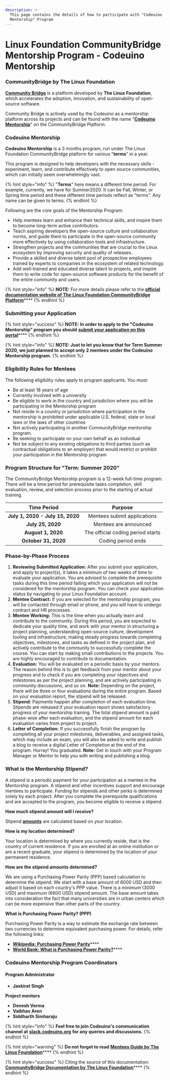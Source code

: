 ```yaml
---
description: >-
  This page contains the details of how to participate with "Codeuino
  Mentorship" Program
---
```


# Linux Foundation CommunityBridge Mentorship Program - Codeuino Mentorship

### CommunityBridge by The Linux Foundation

[**Community Bridge**](https://communitybridge.org/) is a platform developed by **The Linux Foundation**, which accelerates the adoption, innovation, and sustainability of open-source software.

Community Bridge is actively used by the Codeuino as a mentorship platform across its projects and can be found with the name "[**Codeuino Mentorship**](https://people.communitybridge.org/project/7deb8e48-6797-4115-bb96-9cf4ccee022e)" on the CommunityBridge Platform.

### **Codeuino Mentorship**

**Codeuino Mentorship** is a 3 months program, run under The Linux Foundation CommunityBridge platform for various "**terms**" in a year.

This program is designed to help developers with the necessary skills - experiment, learn, and contribute effectively to open source communities, which can initially seem overwhelmingly vast.

{% hint style="info" %}
"**Terms**" here means a different time period. For example, currently, we have for Summer2020. It can be Fall, Winter, or Spring time period and these different time periods reflect as "terms". Any name can be given to terms. 
{% endhint %}

Following are the core goals of the Mentorship Program:

* Help mentees learn and enhance their technical skills, and inspire them to become long-term active contributors.
* Teach aspiring developers the open-source culture and collaboration norms, and guide them to participate in the open-source community more effectively by using collaboration tools and infrastructure.
* Strengthen projects and the communities that are crucial to the Linux ecosystem by improving security and quality of releases.
* Provide a skilled and diverse talent pool of prospective employees trained by experts to companies in the ecosystem of related technology.
* Add well-trained and educated diverse talent to projects, and inspire them to write code for open-source software products for the benefit of the entire community and users.

{% hint style="info" %}
**NOTE:** For more details please refer to the [**official documentation website of The Linux Foundation CommunityBridge Platform**](https://docs.linuxfoundation.org/docs/communitybridge/communitybridge-mentorship)\*\*\*\*
{% endhint %}

### Submitting your Application

{% hint style="success" %}
**NOTE:** **In order to apply to the "Codeuino Mentorship" program you should** [**submit your application on this portal**](https://people.communitybridge.org/project/7deb8e48-6797-4115-bb96-9cf4ccee022e)\*\*\*\*
{% endhint %}

{% hint style="info" %}
**NOTE: Just to let you know that for Term Summer 2020, we  just planned to accept only 2 mentees under the Codeuino Mentorship program.**
{% endhint %}

### Eligibility Rules for Mentees <a id="Mentees-EligibilityRules"></a>

The following eligibility rules apply to program applicants. You must:

* Be at least 18 years of age
* Currently involved with a university
* Be eligible to work in the country and jurisdiction where you will be participating in the Mentorship program
* Not reside in a country or jurisdiction where participation in the mentorship is prohibited under applicable U.S. federal, state or local laws or the laws of other countries
* Not actively participating in another CommunityBridge mentorship program.
* Be seeking to participate on your own behalf as an individual
* Not be subject to any existing obligations to third parties \(such as contractual obligations to an employer\) that would restrict or prohibit your participation in the Mentorship program

### Program Structure for "Term: Summer 2020"

The CommunityBridge Mentorship program is a 12-week full-time program. There will be a time period for prerequisite tasks completion, skill evaluation, review, and selection process prior to the starting of actual training.

| Time Period | Purpose |
| :---: | :---: |
| **July 1, 2020 - July 15, 2020** | Mentees submit applications |
| **July 25, 2020** | Mentees are announced |
| **August 1, 2020** | The official coding period starts |
| **October 31, 2020** | Coding period ends |

### Phase-by-Phase Process

1. **Reviewing Submitted Application:** After you submit your application, and apply to project\(s\), it takes a minimum of two weeks of time to evaluate your application. You are advised to complete the prerequisite tasks during this time period failing which your application will not be considered for the mentorship program. You can check your application status by navigating to your Linux Foundation account. 
2. **Mentee Contract:** If you are selected for the mentorship program, you will be contacted through email or phone, and you will have to undergo contract and HR processes.
3. **Mentee Working:** This is the time when you actually learn and contribute to the community. During this period, you are expected to dedicate your quality time, and work with your mentor in structuring a project planning, understanding open-source culture, development tooling and infrastructure, making steady progress towards completing objectives, milestones, and tasks as defined in the project plan, and actively contribute to the community to successfully complete the course. You can start by making small contributions to the projects. You are highly encouraged to contribute to documentation.
4. **Evaluation:** You will be evaluated on a periodic basis by your mentors. The reason behind this is to get feedback from your mentor about your progress and to check if you are completing your objectives and milestones as per the project planning, and are actively participating in community discussions, and so on. **Note:** Depending on the project, there will be three or four evaluations during the entire program. Based on your evaluation report, the stipend will be released.
5. **Stipend:** Payments happen after completion of each evaluation time. Stipends are released if your evaluation report shows satisfactory progress of your mentorship training. The total stipend amount is paid phase-wise after each evaluation, and the stipend amount for each evaluation varies from project to project. 
6. **Letter of Completion:** If you successfully finish the program by completing all your project milestones, deliverables, and assigned tasks, which may include an exam, you will also be asked to write and publish a blog to receive a digital Letter of Completion at the end of the program. Hurray! You graduated. **Note:** Get in touch with your Program Manager or Mentor to help you with writing and publishing a blog.

### What is the Mentorship Stipend?

A stipend is a periodic payment for your participation as a mentee in the Mentorship program. A stipend and other incentives support and encourage mentees to participate. Funding for stipends and other perks is determined solely by each project. After you complete the prerequisite qualifications and are accepted to the program, you become eligible to receive a stipend.

**How much stipend amount will I receive?**

Stipend [**amounts**](https://docs.linuxfoundation.org/docs/communitybridge/communitybridge-mentorship/mentee-stipends/total-stipend-amount) are calculated based on your location.

**How is my location determined?**

Your location is determined by where you currently reside, that is the country of current residence. If you are enrolled at an online institution or are a recent graduate, your stipend is determined by the location of your permanent residence.

**How are the stipend amounts determined?**

We are using a Purchasing Power Parity \(PPP\) based calculation to determine the stipend. We start with a base amount of 6000 USD and then adjust it based on each country's PPP value. There is a minimum \(3000 USD\) and maximum \(6600 USD\) stipend amount. The base amount takes into consideration the fact that many universities are in urban centers which can be more expensive than other parts of the country.

**What is Purchasing Power Parity? \(PPP\)**

Purchasing Power Parity is a way to estimate the exchange rate between two currencies to determine equivalent purchasing power. For details, refer the following links:

* [**Wikipedia: Purchasing Power Parity**](https://en.wikipedia.org/wiki/Purchasing_power_parity)\*\*\*\*
* [**World Bank: What is Purchasing Power Parity?**](http://pubdocs.worldbank.org/en/332341517441011666/PPP-brochure-2017-webformat-rev.pdf)\*\*\*\*

### Codeuino Mentorship Program Coordinators

#### Program Administrator

* **Jaskirat Singh**

**Project mentors**

* **Devesh Verma**
* **Vaibhav Aren**
* **Siddharth Simharaju**

{% hint style="info" %}
**Feel free to join Codeuino's communication channel at** [**slack.codeuino.org**](https://slack.codeuino.org) **for any queries and discussions.**
{% endhint %}

{% hint style="warning" %}
**Do not forget to read** [**Mentees Guide by The Linux Foundation**](https://docs.linuxfoundation.org/docs/communitybridge/communitybridge-mentorship/mentee-guide)\*\*\*\*
{% endhint %}

{% hint style="success" %}
Citing the source of this documentation:[ **CommunityBridge Documentation by The Linux Foundation**](https://docs.linuxfoundation.org/docs/communitybridge)\*\*\*\*
{% endhint %}

